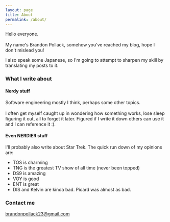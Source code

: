 ```yaml
---
layout: page
title: About
permalink: /about/
---
```


Hello everyone.<br/><br/>
My name's Brandon Pollack, somehow you've reached my blog, hope I don't mislead you!

I also speak some Japanese, so I'm going to attempt to sharpen my skill by translating my posts to it.

### What I write about

#### Nerdy stuff

Software engineering mostly I think, perhaps some other topics.<br/><br/>
I often get myself caught up in wondering how something works, lose sleep figuring it out, all to forget it later.  Figured if I write it down others can use it and I can reference it :).

#### Even NERDIER stuff

I'll probably also write about Star Trek.  The quick run down of my opinions are:
* TOS is charming
* TNG is the greatest TV show of all time (never been topped)
* DS9 is amazing
* VOY is good
* ENT is great
* DIS and Kelvin are kinda bad.  Picard was almost as bad.

### Contact me

[brandonpollack23@gmail.com](mailto:brandonpollack23@gmail.com)